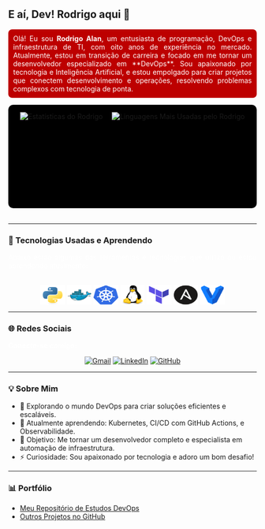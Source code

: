 ## E aí, Dev! Rodrigo aqui 🚀

<p align="justify" style="color:#ffffff; background-color:#bd0000; padding:10px; border-radius:8px;">Olá! Eu sou <strong>Rodrigo Alan</strong>, um entusiasta de programação, DevOps e infraestrutura de TI, com oito anos de experiência no mercado. Atualmente, estou em transição de carreira e focado em me tornar um desenvolvedor especializado em **DevOps**. Sou apaixonado por tecnologia e Inteligência Artificial, e estou empolgado para criar projetos que conectem desenvolvimento e operações, resolvendo problemas complexos com tecnologia de ponta.</p>

<div style="display:flex; justify-content:space-around; background-color:#000; border-radius:10px; padding:15px;">
 <img height="180" src="https://github-readme-stats.vercel.app/api?username=rodrigoacelio&show_icons=true&theme=radical&include_all_commits=true&count_private=true" alt="Estatísticas do Rodrigo"/>
 <img height="180" src="https://github-readme-stats.vercel.app/api/top-langs/?username=rodrigoacelio&layout=compact&langs_count=16&theme=radical" alt="Linguagens Mais Usadas pelo Rodrigo"/>
</div>
<br>

---

### 🔧 Tecnologias Usadas e Aprendendo

<p align="justify" style="color:#ffffff;">Abaixo estão algumas das ferramentas e tecnologias que utilizo ou estou aprendendo atualmente:</p>

<div align="center"> 
  <div style="display: inline_block"><br>
    <img align="center" height="40" width="50" alt="python-icon" src="https://raw.githubusercontent.com/devicons/devicon/master/icons/python/python-original.svg" title="Python">
    <img align="center" height="40" width="50" alt="docker-icon" src="https://raw.githubusercontent.com/devicons/devicon/master/icons/docker/docker-original.svg" title="Docker">
    <img align="center" height="40" width="50" alt="kubernetes-icon" src="https://raw.githubusercontent.com/devicons/devicon/master/icons/kubernetes/kubernetes-plain.svg" title="Kubernetes">
    <img align="center" height="40" width="50" alt="linux-icon" src="https://raw.githubusercontent.com/devicons/devicon/master/icons/linux/linux-original.svg" title="Linux">
    <img align="center" height="40" width="50" alt="terraform-icon" src="https://raw.githubusercontent.com/devicons/devicon/master/icons/terraform/terraform-original.svg" title="Terraform">
    <img align="center" height="40" width="50" alt="ansible-icon" src="https://raw.githubusercontent.com/devicons/devicon/master/icons/ansible/ansible-original.svg" title="Ansible">
    <img align="center" height="40" width="50" alt="vagrant-icon" src="https://raw.githubusercontent.com/devicons/devicon/master/icons/vagrant/vagrant-original.svg" title="Vagrant">
  </div>
</div>

---

### 🌐 Redes Sociais

<p align="justify" style="color:#ffffff;"> <strong>Conecte-se comigo:</strong></p>
<div align="center">
  <a href="mailto:rodrigoac49icloud.com"><img src="https://img.shields.io/badge/-Gmail-%23bd0000?style=for-the-badge&logo=gmail&logoColor=white" target="_blank" alt="Gmail"></a>
  <a href="https://www.linkedin.com/in/rodrigoacelio/" target="_blank"><img src="https://img.shields.io/badge/-LinkedIn-%23000000?style=for-the-badge&logo=linkedin&logoColor=white" target="_blank" alt="LinkedIn"></a>
  <a href="https://github.com/rodrigoacelio" target="_blank"><img src="https://img.shields.io/badge/-GitHub-%23bd0000?style=for-the-badge&logo=github&logoColor=white" target="_blank" alt="GitHub"></a>
</div>

---

### 💡 Sobre Mim

- 🔧 Explorando o mundo DevOps para criar soluções eficientes e escaláveis.
- 🌱 Atualmente aprendendo: Kubernetes, CI/CD com GitHub Actions, e Observabilidade.
- 🎯 Objetivo: Me tornar um desenvolvedor completo e especialista em automação de infraestrutura.
- ⚡ Curiosidade: Sou apaixonado por tecnologia e adoro um bom desafio!

---

### 📊 Portfólio

- [Meu Repositório de Estudos DevOps](https://github.com/rodrigoacelio/CursoDevOps/tree/main)
- [Outros Projetos no GitHub](https://github.com/rodrigoacelio)
